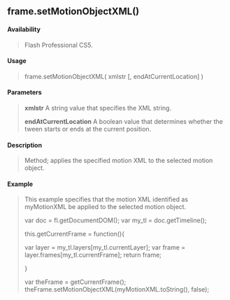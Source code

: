 ## frame.setMotionObjectXML()

#### Availability

> Flash Professional CS5.

#### Usage

> frame.setMotionObjectXML( xmlstr \[, endAtCurrentLocation\] )

#### Parameters

> **xmlstr** A string value that specifies the XML string.
>
> **endAtCurrentLocation** A boolean value that determines whether the tween starts or ends at the current position.

#### Description

> Method; applies the specified motion XML to the selected motion object.

#### Example

> This example specifies that the motion XML identified as myMotionXML be applied to the selected motion object.
>
> var doc = fl.getDocumentDOM(); var my\_tl = doc.getTimeline();
>
> this.getCurrentFrame = function(){
>
> var layer = my\_tl.layers\[my\_tl.currentLayer\]; var frame = layer.frames\[my\_tl.currentFrame\]; return frame;
>
> }
>
> var theFrame = getCurrentFrame(); theFrame.setMotionObjectXML(myMotionXML.toString(), false);
